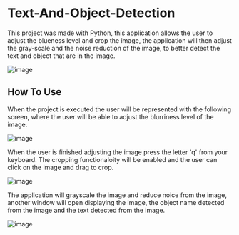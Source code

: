 # Text-And-Object-Detection
This project was made with Python, this application allows the user to adjust the blueness level and crop the image, the application will then adjust the gray-scale and the noise reduction of the image, to better detect the text and object that are in the image. 

![image](https://user-images.githubusercontent.com/64418367/173660690-d195e433-366b-4ef5-8383-165e5fa8c05a.png)

<h2>How To Use</h2> 
<p>When the project is executed the user will be represented with the following screen, where the user will be able to adjust the blurriness level of the image.</p>
  
![image](https://user-images.githubusercontent.com/64418367/173662340-28549e08-c77f-42a9-b39c-202e22e45ccf.png)

<p>When the user is finished adjusting the image press the letter 'q' from your keyboard. The cropping functionaloity will be enabled and the user can click on the image and drag to crop.</p>

![image](https://user-images.githubusercontent.com/64418367/173662449-ae593424-e691-441f-a760-b470a332ba65.png)

<p>The application will grayscale the image and reduce noice from the image, another window will open displaying the image, the object name detected from the image and the text detected from the image.</p>
  
![image](https://user-images.githubusercontent.com/64418367/173662524-c13737fe-6468-48cc-b94c-060a4e92270f.png)
